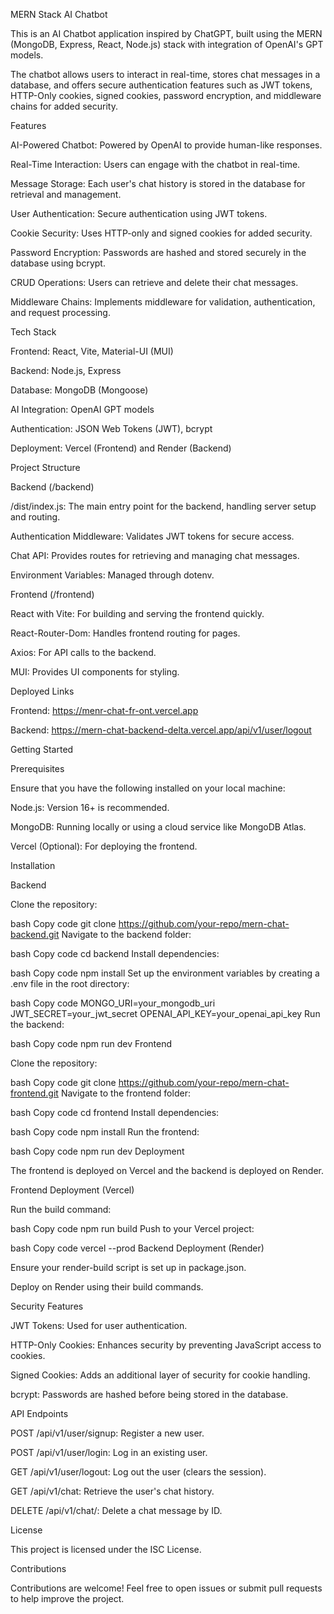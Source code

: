 MERN Stack AI Chatbot

This is an AI Chatbot application inspired by ChatGPT, built using the MERN (MongoDB, Express, React, Node.js) stack with integration of OpenAI's GPT models.

The chatbot allows users to interact in real-time, stores chat messages in a database, and offers secure authentication features such as JWT tokens, HTTP-Only cookies, signed cookies, password encryption, and middleware chains for added security.

Features

AI-Powered Chatbot: Powered by OpenAI to provide human-like responses.

Real-Time Interaction: Users can engage with the chatbot in real-time.

Message Storage: Each user's chat history is stored in the database for retrieval and management.

User Authentication: Secure authentication using JWT tokens.

Cookie Security: Uses HTTP-only and signed cookies for added security.

Password Encryption: Passwords are hashed and stored securely in the database using bcrypt.

CRUD Operations: Users can retrieve and delete their chat messages.

Middleware Chains: Implements middleware for validation, authentication, and request processing.

Tech Stack

Frontend: React, Vite, Material-UI (MUI)

Backend: Node.js, Express

Database: MongoDB (Mongoose)

AI Integration: OpenAI GPT models

Authentication: JSON Web Tokens (JWT), bcrypt

Deployment: Vercel (Frontend) and Render (Backend)

Project Structure

Backend (/backend)

/dist/index.js: The main entry point for the backend, handling server setup and routing.

Authentication Middleware: Validates JWT tokens for secure access.

Chat API: Provides routes for retrieving and managing chat messages.

Environment Variables: Managed through dotenv.

Frontend (/frontend)

React with Vite: For building and serving the frontend quickly.

React-Router-Dom: Handles frontend routing for pages.

Axios: For API calls to the backend.

MUI: Provides UI components for styling.

Deployed Links

Frontend: https://menr-chat-fr-ont.vercel.app

Backend: https://mern-chat-backend-delta.vercel.app/api/v1/user/logout

Getting Started

Prerequisites

Ensure that you have the following installed on your local machine:

Node.js: Version 16+ is recommended.

MongoDB: Running locally or using a cloud service like MongoDB Atlas.

Vercel (Optional): For deploying the frontend.

Installation

Backend

Clone the repository:

bash
Copy code
git clone https://github.com/your-repo/mern-chat-backend.git
Navigate to the backend folder:

bash
Copy code
cd backend
Install dependencies:

bash
Copy code
npm install
Set up the environment variables by creating a .env file in the root directory:

bash
Copy code
MONGO_URI=your_mongodb_uri
JWT_SECRET=your_jwt_secret
OPENAI_API_KEY=your_openai_api_key
Run the backend:

bash
Copy code
npm run dev
Frontend

Clone the repository:

bash
Copy code
git clone https://github.com/your-repo/mern-chat-frontend.git
Navigate to the frontend folder:

bash
Copy code
cd frontend
Install dependencies:

bash
Copy code
npm install
Run the frontend:

bash
Copy code
npm run dev
Deployment

The frontend is deployed on Vercel and the backend is deployed on Render.

Frontend Deployment (Vercel)

Run the build command:

bash
Copy code
npm run build
Push to your Vercel project:

bash
Copy code
vercel --prod
Backend Deployment (Render)

Ensure your render-build script is set up in package.json.

Deploy on Render using their build commands.

Security Features

JWT Tokens: Used for user authentication.

HTTP-Only Cookies: Enhances security by preventing JavaScript access to cookies.

Signed Cookies: Adds an additional layer of security for cookie handling.

bcrypt: Passwords are hashed before being stored in the database.

API Endpoints

POST /api/v1/user/signup: Register a new user.

POST /api/v1/user/login: Log in an existing user.

GET /api/v1/user/logout: Log out the user (clears the session).

GET /api/v1/chat: Retrieve the user's chat history.

DELETE /api/v1/chat/: Delete a chat message by ID.

License

This project is licensed under the ISC License.

Contributions

Contributions are welcome! Feel free to open issues or submit pull requests to help improve the project.